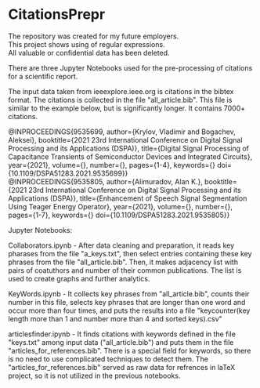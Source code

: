 # CitationsPrepr
The repository was created for my future employers.  
This project shows using of regular expressions.  
All valuable or confidential data has been deleted.

There are three Jupyter Notebooks used for the pre-processing of citations for a scientific report.

The input data taken from ieeexplore.ieee.org is citations in the bibtex format. The citations is collected in the file "all_article.bib". This file is similar to the example below, but is significantly longer. It contains 7000+ citations.

@INPROCEEDINGS{9535699,
  author={Krylov, Vladimir and Bogachev, Aleksei},
  booktitle={2021 23rd International Conference on Digital Signal Processing and its Applications (DSPA)}, 
  title={Digital Signal Processing of Capacitance Transients of Semiconductor Devices and Integrated Circuits}, 
  year={2021},
  volume={},
  number={},
  pages={1-4},
  keywords={}
  doi={10.1109/DSPA51283.2021.9535699}}  
@INPROCEEDINGS{9535805,
  author={Alimuradov, Alan K.},
  booktitle={2021 23rd International Conference on Digital Signal Processing and its Applications (DSPA)}, 
  title={Enhancement of Speech Signal Segmentation Using Teager Energy Operator}, 
  year={2021},
  volume={},
  number={},
  pages={1-7},
  keywords={}
  doi={10.1109/DSPA51283.2021.9535805}}


Jupyter Notebooks:

Сollaborators.ipynb - After data cleaning and preparation, it reads key pharases from the file "a_keys.txt", then select entries containing these key phrases from the file "all_article.bib". Then, it makes adjacency list with pairs of coatuthors and number of their common publications. The list is used to create graphs and further analytics.

KeyWords.ipynb - It collects key phrases from "all_article.bib", counts their number in this file, selects key phrases that are longer than one word and occur more than four times, and puts the results into a file "keycounter(key length more than 1 and number more than 4 and sorted keys).csv"

articlesfinder.ipynb - It finds citations with keywords defined in the file "keys.txt" among input data ("all_article.bib") and puts them in the file "articles_for_references.bib". There is a special field for keywords, so there is no need to use complicated techniques to detect them. The "articles_for_references.bib" served as raw data for refrences in laTeX project, so it is not utilized in the previous notebooks.
